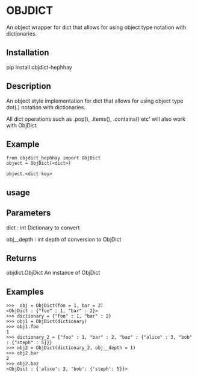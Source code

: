 # OBJDICT
An object wrapper for dict that allows for using object type notation with dictionaries.
## Installation
pip install objdict-hephhay
## Description
An object style implementation for dict that allows for using object type dot(.) notation with dictionaries.

All dict operations such as .pop(), .items(), .contains() etc' will also work with ObjDict

Example
--------
    from objdict_hephhay import ObjDict
    object = ObjDict(<dict>)

    object.<dict key>
## usage
Parameters
----------
dict : int
    Dictionary to convert

obj__depth : int
    depth of conversion to ObjDict

Returns
-------
objdict.ObjDict
    An instance of ObjDict

Examples
--------
    >>>  obj = ObjDict(foo = 1, bar = 2)
    <ObjDict : {"foo" : 1, "bar" : 2}>
    >>> dictionary = {"foo" : 1, "bar" : 2}
    >>> obj1 = ObjDict(dictionary)
    >>> obj1.foo
    1
    >>> dictionary_2 = {"foo" : 1, "bar" : 2, "baz" : {"alice" : 3, "bob" : {"steph" : 5}}}
    >>> obj2 = ObjDict(dictionary_2, obj__depth = 1)
    >>> obj2.bar
    2
    >>> obj2.baz
    <ObjDict : {'alice': 3, 'bob': {'steph': 5}}>
